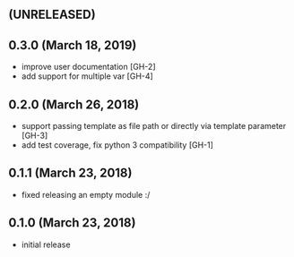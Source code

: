 
## (UNRELEASED)


## 0.3.0 (March 18, 2019)

* improve user documentation [GH-2]
* add support for multiple var [GH-4]


## 0.2.0 (March 26, 2018)

* support passing template as file path or directly via template parameter [GH-3]
* add test coverage, fix python 3 compatibility [GH-1]


## 0.1.1 (March 23, 2018)
* fixed releasing an empty module :/

## 0.1.0 (March 23, 2018)

* initial release
